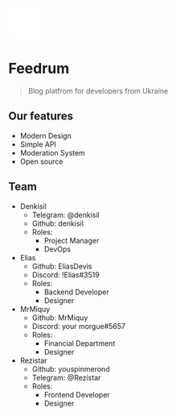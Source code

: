 ![favicon](https://raw.githubusercontent.com/Feedrum-Project/.github/main/profile/logo.png)
# Feedrum #
> Blog platfrom for developers from Ukraine

## Our features ##
+ Modern Design
+ Simple API
+ Moderation System
+ Open source

## Team ##
* Denkisil
  * Telegram: @denkisil
  * Github: denkisil
  * Roles: 
    * Project Manager
    * DevOps
* Elias
    * Github: EliasDevis
    * Discord: !Elias#3519
    * Roles:
      * Backend Developer 
      * Designer
* MrMiquy
    * Github: MrMiquy
    * Discord: your morgue#5657
    * Roles: 
      * Financial Department
      * Designer
* Rezistar
    * Github: youspinmerond
    * Telegram: @Rezistar
    * Roles:
      * Frontend Developer
      * Designer
